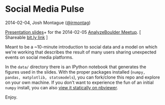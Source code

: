 # Social Media Pulse

2014-02-04, Josh Montague ([@jrmontag](http://www.twitter.com/jrmontag)) 

[Presentation slides](http://jrmontag.github.io/AnalyzeBoulder-SocialPulse)+ for the 2014-02-05 [AnalyzeBoulder Meetup](http://www.meetup.com/Analyze-Boulder/events/156806792/). [ Shareable [bit.ly link](http://bit.ly/AB-Pulse) ]

Meant to be a ~10-minute introduction to social data and a model on which we're working that describes the result of many users sharing unexpected events on social media platforms.

In the `data/` directory there is an IPython notebook that generates the figures used in the slides. With the proper packages installed (`numpy, pandas, matplotlib, statsmodels`), you can fork/clone this repo and explore on your own machine. If you don't want to experience the fun of an initial `numpy` install, you can also [view it statically on nbviewer](http://nbviewer.ipython.org/github/jrmontag/AnalyzeBoulder-SocialPulse/blob/master/data/AB_social-pulse.ipynb).

Enjoy.

